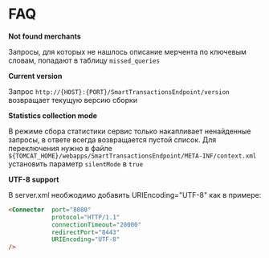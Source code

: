 # FAQ

**Not found merchants**

Запросы, для которых не нашлось описание мерчента по ключевым словам, попадают в таблицу <code>missed_queries</code>

**Current version**

Запрос <code>http://{HOST}:{PORT}/SmartTransactionsEndpoint/version</code> возвращает текущую версию сборки

**Statistics collection mode**

В режиме сбора статистики сервис только накапливает ненайденные запросы, в ответе всегда возвращается пустой список. Для переключения нужно в файле <code>${TOMCAT_HOME}/webapps/SmartTransactionsEndpoint/META-INF/context.xml</code> установить параметр <code>silentMode</code> в <code>true</code>

**UTF-8 support**

В server.xml необжодимо добавить URIEncoding="UTF-8" как в примере:

```html
<Connector  port="8080"
            protocol="HTTP/1.1"
            connectionTimeout="20000"
            redirectPort="8443"
            URIEncoding="UTF-8"
/>
```
